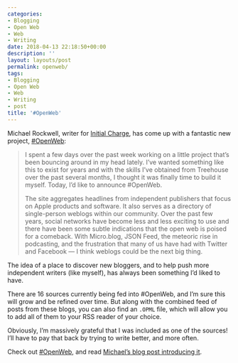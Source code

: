 ```yaml
---
categories:
- Blogging
- Open Web
- Web
- Writing
date: 2018-04-13 22:18:50+00:00
description: ''
layout: layouts/post
permalink: openweb/
tags:
- Blogging
- Open Web
- Web
- Writing
- post
title: '#OpenWeb'
---
```


<p>Michael Rockwell, writer for <a href="http://initialcharge.net/">Initial Charge</a>, has come up with a fantastic new project, <a href="http://hashtagopenweb.net">#OpenWeb</a>:</p>
<blockquote><p>I spent a few days over the past week working on a little project that’s been bouncing around in my head lately. I’ve wanted something like this to exist for years and with the skills I’ve obtained from Treehouse over the past several months, I thought it was finally time to build it myself. Today, I’d like to announce #OpenWeb.</p>
<p>The site aggregates headlines from independent publishers that focus on Apple products and software. It also serves as a directory of single-person weblogs within our community. Over the past few years, social networks have become less and less exciting to use and there have been some subtle indications that the open web is poised for a comeback. With Micro.blog, JSON Feed, the meteoric rise in podcasting, and the frustration that many of us have had with Twitter and Facebook — I think weblogs could be the next big thing.</p></blockquote>
<p>The idea of a place to discover new bloggers, and to help push more independent writers (like myself), has always been something I’d liked to have.</p>
<p>There are 16 sources currently being fed into #OpenWeb, and I’m sure this will grow and be refined over time. But along with the combined feed of posts from these blogs, you can also find an <code>.OPML</code> file, which will allow you to add all of them to your RSS reader of your choice.</p>
<p>Obviously, I’m massively grateful that I was included as one of the sources! I’ll have to pay that back by trying to write better, and more often.</p>
<p>Check out <a href="http://hashtagopenweb.net">#OpenWeb</a>, and read <a href="https://initialcharge.net/2018/04/hashtag-open-web/">Michael’s blog post introducing it</a>.</p>